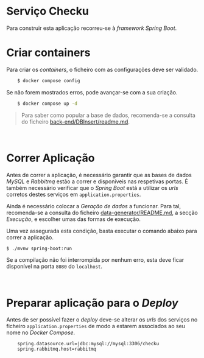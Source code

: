 # **Serviço Checku**

Para construir esta aplicação recorreu-se à *framework* _Spring Boot_.
</br>

# **Criar containers**
Para criar os *containers*, o ficheiro com as configurações deve ser validado.

```bash
    $ docker compose config
```

Se não forem mostrados erros, pode avançar-se com a sua criação.

```bash
    $ docker compose up -d
```

> Para saber como popular a base de dados, recomenda-se a consulta do ficheiro [back-end/DBInsert/readme.md](DBInsert/readme.md).

</br>


# **Correr Aplicação**

Antes de correr a aplicação, é necessário garantir que as bases de dados _MySQL_ e _Rabbitmq_ estão a correr e disponíveis nas respetivas portas. É também necessário verificar que o _Spring Boot_ está a utilizar os _urls_ corretos destes serviços em `application.properties`.

Ainda é necessário colocar a *Geração de dados* a funcionar. Para tal, recomenda-se a consulta do ficheiro [data-generator/README.md](https://github.com/Cheku-Corporation/data-generator/blob/main/README.md), a secção _Execução_, e escolher umas das formas de execução.

Uma vez assegurada esta condição, basta executar o comando abaixo para correr a aplicação.

```bash
$ ./mvnw spring-boot:run
```

Se a compilação não foi interrompida por nenhum erro, esta deve ficar disponível na porta `8080` do `localhost`.

</br>

# Preparar aplicação para o _Deploy_


Antes de ser possível fazer o _deploy_ deve-se alterar os _urls_ dos serviços no ficheiro `application.properties` de modo a estarem associados ao seu nome no _Docker Compose_.

```properties
    spring.datasource.url=jdbc:mysql://mysql:3306/checku
    spring.rabbitmq.host=rabbitmq
```

</br>





